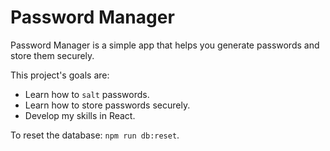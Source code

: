 # Password Manager

Password Manager is a simple app that helps you generate passwords and store them securely.

This project's goals are:
- Learn how to `salt` passwords.
- Learn how to store passwords securely.
- Develop my skills in React.

To reset the database: `npm run db:reset`.